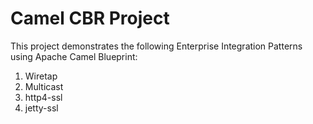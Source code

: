 Camel CBR Project
======================

This project demonstrates the following Enterprise Integration Patterns using Apache Camel Blueprint:

1. Wiretap
2. Multicast
3. http4-ssl
4. jetty-ssl

 
